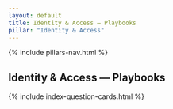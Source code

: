 ```yaml
---
layout: default
title: Identity & Access — Playbooks
pillar: "Identity & Access"
---
```


{% include pillars-nav.html %}

## Identity & Access — Playbooks

{% include index-question-cards.html %}

